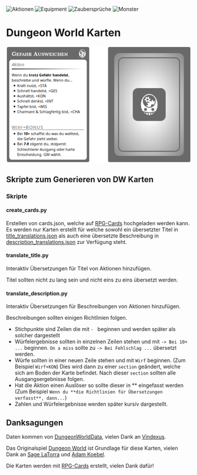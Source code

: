 ![Aktionen](https://img.shields.io/badge/Aktionen-100%25-brightgreen.svg)
![Equipment](https://img.shields.io/badge/Equipment-0%25-red.svg)
![Zaubersprüche](https://img.shields.io/badge/Zauberspr%C3%BCche-0%25-red.svg)
![Monster](https://img.shields.io/badge/Monster-0%25-red.svg)

# Dungeon World Karten
![Example](example/example-card.png)

## Skripte zum Generieren von DW Karten

### Skripte

#### create_cards.py
Erstellen von cards.json, welche auf [RPG-Cards](https://crobi.github.io/rpg-cards/generator/generate.html) hochgeladen werden kann.
Es werden nur Karten erstellt für welche sowohl ein übersetzter Titel in [title_translations.json](title_translations.json) als auch eine übersetzte
Beschreibung in [description_translations.json](description_translations.json) zur Verfügung steht.

#### translate_title.py
Interaktiv Übersetzungen für Titel von Aktionen hinzufügen.

Titel sollten nicht zu lang sein und nicht eins zu eins übersetzt werden.

#### translate_description.py
Interaktiv Übersetzungen für Beschreibungen von Aktionen hinzufügen.

Beschreibungen sollten einigen Richtlinien folgen.

- Stichpunkte sind Zeilen die mit `- ` beginnen und werden später als solcher dargestellt
- Würfelergebnisse sollten in einzelnen Zeilen stehen und mit `-> Bei 10+ ...` beginnen.
  `On a miss` sollte zu `-> Bei Fehlschlag ...` übersetzt werden.
- Würfe sollten in einer neuen Zeile stehen und mit `Wirf` beginnen. (Zum Beispiel `Wirf+KON`) Dies wird dann zu einer `section` geändert,
  welche sich am Boden der Karte befindet. Nach dieser `section` sollten alle Ausgangsergebnisse folgen.
- Hat die Aktion einen Auslöser so sollte dieser in ** eingefasst werden (Zum Beispiel `Wenn du **die Richtlinien für Übersetzungen verfasst**, dann...`)
- Zahlen und Würfelergebnisse werden später kursiv dargestellt.

## Danksagungen

Daten kommen von [DungeonWorldData](https://github.com/Vindexus/DungeonWorldData), vielen Dank an [Vindexus](https://github.com/Vindexus).

Das Originalspiel [Dungeon World](http://www.dungeon-world.com/) ist Grundlage für diese Karten, vielen Dank an [Sage LaTorra](http://www.latorra.org/) und [Adam Koebel](https://www.adam-koebel.com/).

Die Karten werden mit [RPG-Cards](https://github.com/crobi/rpg-cards) erstellt, vielen Dank dafür!
